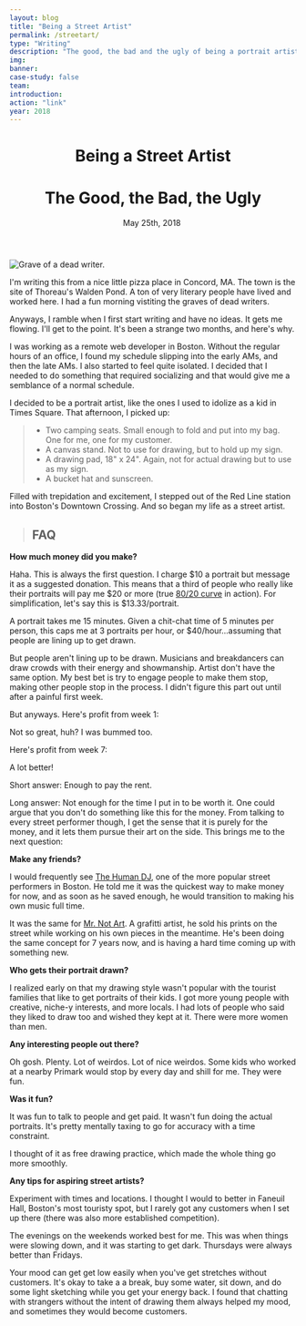 ```yaml
---
layout: blog
title: "Being a Street Artist"
permalink: /streetart/
type: "Writing"
description: "The good, the bad and the ugly of being a portrait artist on the streets of Boston."
img: 
banner: 
case-study: false
team: 
introduction: 
action: "link"
year: 2018
---
```


<!-- ---
layout: blog
title: Vignettes
subtitle:
permalink: /vignettes/
--- -->


  <header class="tc-ns pt4 pt5-ns">
    <h1 class="f3 fw4 f2-m f-subheadline-l baskerville measure lh-title mt0 mb0">Being a Street Artist</h1>
    <h1 class="f4 fw4 f3-m center f2-l font-light font-body measure lh-title mt0">The Good, the Bad, the Ugly</h1>
    <time class="f5 f5-l db fw4 font-body mb4"> May 25th, 2018</time>
    <img class="w-100 dib center-ns measure f3" src="/assets/img/streetart/opening.jpg" alt=""/>
  </header>

![Grave of a dead writer.]({{site.baseurl}}/assets/img/streetart/henry.jpg)

I'm writing this from a nice little pizza place in Concord, MA. The town is the site of Thoreau's Walden Pond. A ton of very literary people have lived and worked here. I had a fun morning vistiting the graves of dead writers.

Anyways, I ramble when I first start writing and have no ideas. It gets me flowing. I'll get to the point. It's been a strange two months, and here's why.

 I was working as a remote web developer in Boston. Without the regular hours of an office, I found my schedule slipping into the early AMs, and then the late AMs. I also started to feel quite isolated. I decided that I needed to do something that required socializing and that would give me a semblance of a normal schedule. 

I decided to be a portrait artist, like the ones I used to idolize as a kid in Times Square. That afternoon, I picked up:
> - Two camping seats. Small enough to fold and put into my bag. One for me, one for my customer.
> - A canvas stand. Not to use for drawing, but to hold up my sign.
> - A drawing pad, 18" x 24". Again, not for actual drawing but to use as my sign.
> - A bucket hat and sunscreen.

Filled with trepidation and excitement, I stepped out of the Red Line station into Boston's Downtown Crossing. And so began my life as a street artist.

> ## FAQ

**How much money did you make?**

Haha. This is always the first question. I charge $10 a portrait but message it as a suggested donation. This means that a third of people who really like their portraits will pay me $20 or more (true [80/20 curve](https://www.8020curve.com/instructions.html) in action). For simplification, let's say this is $13.33/portrait. 

A portrait takes me 15 minutes. Given a chit-chat time of 5 minutes per person, this caps me at 3 portraits per hour, or $40/hour...assuming that people are lining up to get drawn.

But people aren't lining up to be drawn. Musicians and breakdancers can draw crowds with their energy and showmanship. Artist don't have the same option. My best bet is try to engage people to make them stop, making other people stop in the process. I didn't figure this part out until after a painful first week.

But anyways. Here's profit from week 1:

Not so great, huh? I was bummed too. 

Here's profit from week 7: 


A lot better!

Short answer: Enough to pay the rent. 

Long answer: Not enough for the time I put in to be worth it. One could argue that you don't do something like this for the money. From talking to every street performer though, I get the sense that it is purely for the money, and it lets them pursue their art on the side. This brings me to the next question:

**Make any friends?**

I would frequently see [The Human DJ](https://www.instagram.com/thehumandj/), one of the more popular street performers in Boston. He told me it was the quickest way to make money for now, and as soon as he saved enough, he would transition to making his own music full time.

It was the same for [Mr. Not Art](http://www.mettermedia.com/not-art-x-metter-media-interview/). A grafitti artist, he sold his prints on the street while working on his own pieces in the meantime. He's been doing the same concept for 7 years now, and is having a hard time coming up with something new.

**Who gets their portrait drawn?**

I realized early on that my drawing style wasn't popular with the tourist families that like to get portraits of their kids. I got more young people with creative, niche-y interests, and more locals. I had lots of people who said they liked to draw too and wished they kept at it. There were more women than men.

**Any interesting people out there?**

Oh gosh. Plenty. Lot of weirdos. Lot of nice weirdos. Some kids who worked at a nearby Primark would stop by every day and shill for me. They were fun.

**Was it fun?**

It was fun to talk to people and get paid. It wasn't fun doing the actual portraits. It's pretty mentally taxing to go for accuracy with a time constraint.

I thought of it as free drawing practice, which made the whole thing go more smoothly. 

**Any tips for aspiring street artists?**

Experiment with times and locations. I thought I would to better in Faneuil Hall, Boston's most touristy spot, but I rarely got any customers when I set up there (there was also more established competition).

The evenings on the weekends worked best for me. This was when things were slowing down, and it was starting to get dark. Thursdays were always better than Fridays.

Your mood can get get low easily when you've get stretches without customers. It's okay to take a a break, buy some water, sit down, and do some light sketching while you get your energy back. I found that chatting with strangers without the intent of drawing them always helped my mood, and sometimes they would become customers.





<!-- 
<div class="cover">
<iframe src="https://player.vimeo.com/video/242748906" width="100%" height="335" class="mt4 mt5-ns" frameborder="0" webkitallowfullscreen mozallowfullscreen allowfullscreen></iframe>
</div> -->

